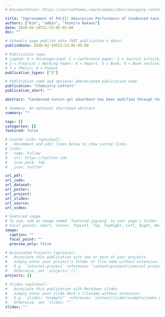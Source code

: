 ```yaml
---
# Documentation: https://sourcethemes.com/academic/docs/managing-content/

title: "Improvement of Pd(II) Adsorption Performance of Condensed-tannin Gel by Amine Modification"
authors: ["Kim", "admin", "Yoshiro Nakano"]
date: 2020-02-19T21:53:05-05:00
doi: ""

# Schedule page publish date (NOT publication's date).
publishDate: 2020-02-19T21:53:05-05:00

# Publication type.
# Legend: 0 = Uncategorized; 1 = Conference paper; 2 = Journal article;
# 3 = Preprint / Working Paper; 4 = Report; 5 = Book; 6 = Book section;
# 7 = Thesis; 8 = Patent
publication_types: ["2"]

# Publication name and optional abbreviated publication name.
publication: "Chemistry Letters"
publication_short: ""

abstract: "Condensed-tannin gel adsorbent has been modified through the ammonia treatment to introduce amino groups, which have higher affinity for soft metal ions than hydroxy groups, within the gel structure. This modification resulted in the drastic enhancement of Pd(II) adsorbability in chloride media."

# Summary. An optional shortened abstract.
summary: ""

tags: []
categories: []
featured: false

# Custom links (optional).
#   Uncomment and edit lines below to show custom links.
# links:
# - name: Follow
#   url: https://twitter.com
#   icon_pack: fab
#   icon: twitter

url_pdf:
url_code:
url_dataset:
url_poster:
url_project:
url_slides:
url_source:
url_video:

# Featured image
# To use, add an image named `featured.jpg/png` to your page's folder. 
# Focal points: Smart, Center, TopLeft, Top, TopRight, Left, Right, BottomLeft, Bottom, BottomRight.
image:
  caption: ""
  focal_point: ""
  preview_only: false

# Associated Projects (optional).
#   Associate this publication with one or more of your projects.
#   Simply enter your project's folder or file name without extension.
#   E.g. `internal-project` references `content/project/internal-project/index.md`.
#   Otherwise, set `projects: []`.
projects: []

# Slides (optional).
#   Associate this publication with Markdown slides.
#   Simply enter your slide deck's filename without extension.
#   E.g. `slides: "example"` references `content/slides/example/index.md`.
#   Otherwise, set `slides: ""`.
slides: ""
---
```

